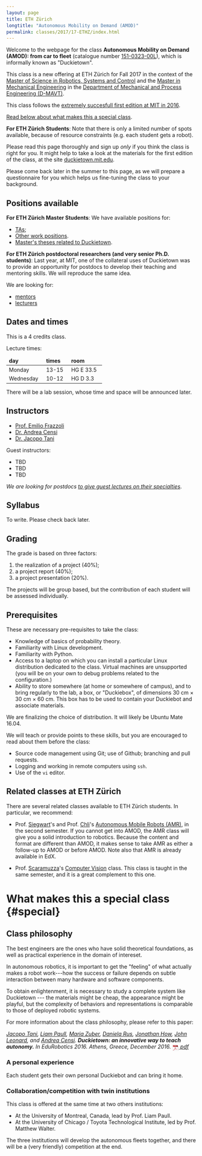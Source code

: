 ```yaml
---
layout: page
title: ETH Zürich
longtitle: "Autonomous Mobility on Demand (AMOD)"
permalink: classes/2017/17-ETHZ/index.html
---
```


Welcome to the webpage for the class **Autonomous Mobility on Demand (AMOD): from car to fleet** (catalogue number [151-0323-00L][official]), which is
informally known as "Duckietown".

[official]: http://www.vvz.ethz.ch/Vorlesungsverzeichnis/lerneinheitPre.do?semkez=2017W&ansicht=EINSCHRAENKUNGEN&lerneinheitId=119019&lang=en

This class is a new offering at ETH Zürich for Fall 2017
in the context of the [Master of Science in Robotics, Systems and Control][master]
and the [Master in Mechanical Engineering][master-meche]
in the [Department of Mechanical and Process Engineering (D-MAVT)][mavt].

This class follows
the [extremely succesfull first edition at MIT in 2016](/classes/2016/16-MIT/index.html).

[Read below about what makes this a special class](#special).

[master]: http://www.master-robotics.ethz.ch/
[mavt]: http://mavt.ethz.ch
[master-meche]: http://www.master-mechanical-engineering.ethz.ch/


**For ETH Zürich Students**:
Note that there is only a limited number of spots available,
because of resource constraints (e.g. each student gets a robot).

Please read this page thoroughly and sign up *only* if you
think the class is right for you. It might help to take a
look at the materials for the first edition of the class, at
the site [duckietown.mit.edu](http://duckietown.mit.edu).


<p class='under-construction'>
Please come back later in the summer to this page, as
we will prepare a questionnaire for you
which helps us fine-tuning the class to your background.
</p>





## Positions available

**For ETH Zürich Master Students**: We have available positions for:

* [TAs](TAs/);
* [Other work positions](other/).
* [Master's theses related to Duckietown](masters/).

**For ETH Zürich postdoctoral researchers (and very senior Ph.D. students)**: Last year,
at MIT, one of the collateral uses of Duckietown was to
provide an opportunity for postdocs to
develop their teaching and mentoring skills. We will reproduce
the same idea.

We are looking for:

* [mentors](mentors/)
* [lecturers](lecturers/)

[questionnaire]: #



## Dates and times

This is a 4 credits class.

Lecture times:

<table id='times'>
<thead>
    <tr><td>day</td><td>times</td><td>room</td></tr>
    </thead>
    <tbody>
    <tr><td>Monday</td>	<td>13-15</td>	<td>HG E 33.5</td></tr>
    <tr><td>Wednesday</td><td>10-12</td> <td>HG D 3.3</td></tr>
    </tbody>
</table>

There will be a lab session, whose time and space will be
announced later.

<style>
#times thead { font-weight: bold; }
#times tbody td { padding-right: 1em; padding-top:0.2em;}
</style>

## Instructors

<!-- Institute of Dynamic Systems and Control. -->

- [Prof. Emilio Frazzoli][frazzoli]
- [Dr. Andrea Censi][censi]
- [Dr. Jacopo Tani][tani]

[frazzoli]: http://www.idsc.ethz.ch/research-frazzoli.html
[censi]: https://censi.science/
[tani]: https://eapsweb.mit.edu/people/jtani

Guest instructors:

- TBD
- TBD
- TBD

*We are looking for postdocs [to give guest lectures on their specialties](lecturers/)*.

<!-- Please
contact [Andrea Censi][censi] if you are interested.* -->


## Syllabus


<p class='under-construction'>
To write. Please check back later.
</p>


## Grading

The grade is based on three factors:

1. the realization of a project (40%);
2. a project report (40%);
3. a project presentation (20%).

The projects will be group based, but the contribution of each student will be assessed individually.


## Prerequisites

These are necessary pre-requisites to take the class:

* Knowledge of basics of probability theory.
* Familiarity with Linux development.
* Familiarity with Python.
* Access to a laptop on which you can install a particular Linux distribution
  dedicated to the class. Virtual machines are unsupported (you will be on your own
  to debug problems related to the configuration.)
* Ability to store somewhere (at home or somewhere of campus), and to bring regularly to the lab, a box, or "Duckiebox", of dimensions 30 cm &times; 30 cm &times; 60 cm. This box has to be used to contain your Duckiebot and associate materials.

<p class='under-construction'>
We are finalizing the choice of distribution.
It will likely be Ubuntu Mate 16.04.
</p>

We will teach or provide points to these skills, but you are encouraged to read about them
before the class:

* Source code management using Git; use of Github; branching and pull requests.
* Logging and working in remote computers using `ssh`.
* Use of the `vi` editor.


## Related classes at ETH Zürich

There are several related classes available
to ETH Zürich students.
In particular, we recommend:

- Prof. [Siegwart][siegwart]'s and Prof. [Chli][chli]'s [Autonomous Mobile Robots (AMR)][AMR], in the second semester.
If you cannot get into AMOD, the AMR class will give you a solid introduction
to robotics. Because the content and format are different than AMOD, it makes
sense to take AMR as either a follow-up to AMOD or before AMOD.  Note also that
AMR is already available in EdX.

- Prof. [Scaramuzza][scaramuzza]'s [Computer Vision][scaramuzza-class] class. This class is taught in the same semester, and it is a great complement to this one.

[siegwart]: http://www.asl.ethz.ch
[scaramuzza]: http://rpg.ifi.uzh.ch
[scaramuzza-class]: http://rpg.ifi.uzh.ch/teaching.html
[chli]: http://margaritachli.com
[AMR]: http://www.asl.ethz.ch/education/lectures/autonomous_mobile_robots/spring-2016.html


# What makes this a special class {#special}


## Class philosophy

The best engineers are the ones who have solid theoretical foundations,
as well as practical experience in the domain of intereset.

In autonomous robotics, it is important to get the "feeling" of what actually
makes a robot work---how the success or failure depends on subtle interaction
between many hardware and software components.

To obtain enlightenment, it is necessary to study a complete system
like Duckietown --- the materials might be cheap, the appearance
might be playful, but the complexity of behaviors and representations
is comparable to those of deployed robotic systems.

<!-- Studying, and building from scratch, a complex system like the DuckeibotThe way to do this, is not to study every component in
isolation, but rather creating a complex system. -->

For more information about the class philosophy, please
refer to this paper:

<cite class='pub-ref-desc' id='bib:tani16duckietown'>
    <a href='https://eapsweb.mit.edu/people/jtani'>Jacopo Tani</a>, <a href='http://people.csail.mit.edu/lpaull/'>Liam Paull</a>, <a href='https://eapsweb.mit.edu/people/zuber/'>Maria Zuber</a>, <a href='http://danielarus.csail.mit.edu/'>Daniela Rus</a>, <a href='http://www.mit.edu/~jhow/'>Jonathan How</a>, <a href='https://marinerobotics.mit.edu/'>John Leonard</a>, and
    <a href="https://censi.science">Andrea Censi</a>.
    <strong class="title">Duckietown: an innovative way to teach autonomy.</strong>
    <span class="booktitle">In <em>EduRobotics 2016</em>. Athens, Greece, December 2016.</span>
    <span class="links"><span class="pdf"><a href="http://people.csail.mit.edu/lpaull/publications/Tani_EDU_2016.pdf">
    <img style='border:0; margin-bottom:-6px; width:17px; height: 17px' src='/media/pdf.png'/> pdf</a></span></span>
</cite>


### A personal experience

Each student gets their own personal Duckiebot and can bring it home.

<!-- On the first day, you will be given a box of parts. -->


### Collaboration/competition with twin institutions

This class is offered at the same time at two others institutions:

- At the University of Montreal, Canada, lead by Prof. Liam Paull.
- At the University of Chicago / Toyota Technological Institute, led by Prof. Matthew Walter.

The three institutions will develop the autonomous fleets together, and there will be
a (very friendly) competition at the end.


<!-- ### Broader impact beyond ETH Zurich

As a student at ETH Zurich, however you arrived here,
you have been lucky.

So, a great part of this

In particular, the only ones where there is an
practical robotics part

Everything produced by the class will be open source.

### A broader, broader impact

In all of this, the whimsical aspects ...



## Class format

-->


<style>
[href="#"] {color: red; }
[href="#"]:after { content: " (broken link) ";
    color: red;}
</style>

